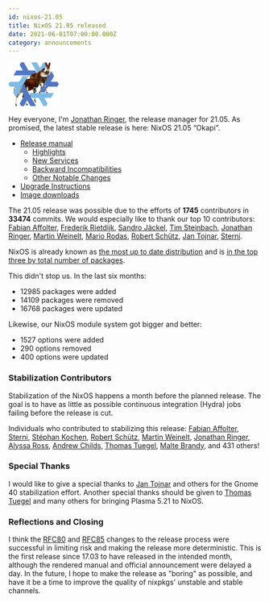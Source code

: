 ```yaml
---
id: nixos-21.05
title: NixOS 21.05 released
date: 2021-06-01T07:00:00.000Z
category: announcements
---
```


[![21.05 Okapi logo](../../../assets/logo/nixos-logo-21.05-okapi-lores.png)](https://github.com/NixOS/nixos-artwork/blob/master/releases/21.05-okapi/okapi.png)

Hey everyone, I'm [Jonathan Ringer](https://github.com/jonringer), the release manager for 21.05. As promised, the latest stable release is here: NixOS 21.05 “Okapi”.

- [Release manual](/manual/nixos/stable/release-notes.html#sec-release-21.05)
  - [Highlights](/manual/nixos/stable/release-notes.html#sec-release-21.05-highlights)
  - [New Services](/manual/nixos/stable/release-notes.html#sec-release-21.05-new-services)
  - [Backward Incompatibilities](/manual/nixos/stable/release-notes.html#sec-release-21.05-incompatibilities)
  - [Other Notable Changes](/manual/nixos/stable/release-notes.html#sec-release-21.05-notable-changes)
- [Upgrade Instructions](/manual/nixos/stable/index.html#sec-upgrading)
- [Image downloads](/download)

The 21.05 release was possible due to the efforts of **1745** contributors in **33474** commits. We would especially like to thank our top 10 contributors: [Fabian Affolter](https://github.com/fabaff), [Frederik Rietdijk](https://github.com/fridh), [Sandro Jäckel](https://github.com/supersandro2000), [Tim Steinbach](https://github.com/nequissimus), [Jonathan Ringer](https://github.com/jonringer), [Martin Weinelt](https://github.com/mweinelt), [Mario Rodas](https://github.com/marsam), [Robert Schütz](https://github.com/dotlambda), [Jan Tojnar](https://github.com/jtojnar), [Sterni](https://github.com/sternenseemann).

NixOS is already known as [the most up to date distribution](https://repology.org/repositories/statistics/newest) and is [in the top three by total number of packages](https://repology.org/repositories/statistics/total).

This didn't stop us. In the last six months:

- 12985 packages were added
- 14109 packages were removed
- 16768 packages were updated

Likewise, our NixOS module system got bigger and better:

- 1527 options were added
- 290 options removed
- 400 options were updated

### Stabilization Contributors

Stabilization of the NixOS happens a month before the planned release. The goal is to have as little as possible continuous integration (Hydra) jobs failing before the release is cut.

Individuals who contributed to stabilizing this release: [Fabian Affolter](https://github.com/fabaff), [Sterni](https://github.com/sternenseemann), [Stéphan Kochen](https://github.com/stephank), [Robert Schütz](https://github.com/dotlambda), [Martin Weinelt](https://github.com/mweinelt), [Jonathan Ringer](https://github.com/jonringer), [Alyssa Ross](https://github.com/alyssais), [Andrew Childs](https://github.com/thefloweringash), [Thomas Tuegel](https://github.com/ttuegel), [Malte Brandy](https://github.com/maralorn), and 431 others!

### Special Thanks

I would like to give a special thanks to [Jan Tojnar](https://github.com/jtojnar) and others for the Gnome 40 stabilization effort. Another special thanks should be given to [Thomas Tuegel](https://github.com/ttuegel) and many others for bringing Plasma 5.21 to NixOS.

### Reflections and Closing

I think the [RFC80](https://github.com/NixOS/rfcs/pull/80) and [RFC85](https://github.com/NixOS/rfcs/pull/85) changes to the release process were successful in limiting risk and making the release more deterministic. This is the first release since 17.03 to have released in the intended month, although the rendered manual and official announcement were delayed a day. In the future, I hope to make the release as "boring" as possible, and have it be a time to improve the quality of nixpkgs' unstable and stable channels.
